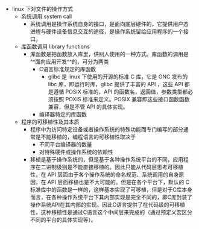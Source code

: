 - linux 下对文件的操作方式
	- 系统调用 system call
		- 系统调用是操作系统自身的接口，是面向底层硬件的，它提供用户态进程与硬件设备信息交互的途径，是操作系统留给应用程序的一个接口。
	- 库函数调用 library functions
		- 库函数是把函数放入库里，供别人使用的一种方式。库函数的调用是^^面向应用开发^^的，可分为两类
			- C语言标准规定的库函数
				- glibc 是 linux 下使用的开源的标准 C 库，它是 GNC 发布的 libc 库，即运行时库，glibc 提供了丰富的 API ，这些 API 都是遵循 POSIX 标准的，API 的函数名，返回值，参数类型都必须按照 POXIS 标准来定义。POSIX 兼容即这些接口函数函数兼容，但是不管 API 的具体实现。
			- 编译器特定的库函数
	- 程序的可移植性及其本质
		- 程序中为访问特定设备或者操作系统的特殊功能而专门编写的部分通常是不能移植的，编程语言的可移植性取决于
			- 不同平台编译器的数量
			- 对特殊硬件或操作系统的依赖性
		- 移植是基于操作系统的，但是基于各种操作系统平台的不同，应用程序在二进制级别是不能直接移植的。因此只能从代码层思考可移植性，在 API 层面由于各个操作系统的命名规范、系统调用的自身原因，在 API 层面移植也是不大可能的。但是在各个平台下，默认的 C 标准库中的函数是一样的，这样基本实现了可移植，但是对于C库本身而言，在各种操作系统平台下其内部实现是完全不同的，即C库封装了操作系统API在其内部的实现。因此C语言提供了在代码级的可移植性，这种移植性是通过C语言这个中间层来完成的（通过预定义宏区分不同的平台的具体实现等）。
